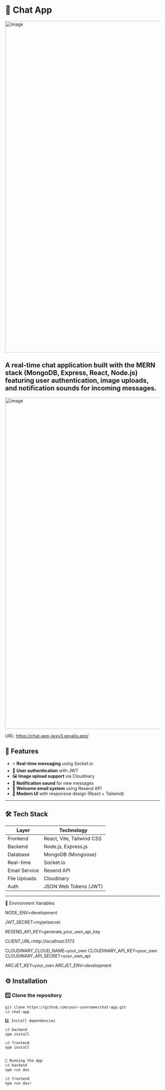 # 💬 Chat App

<img width="1920" height="1080" alt="image" src="https://github.com/user-attachments/assets/4336c8f6-ca2f-493a-a479-481ac119866b" />


A **real-time chat application** built with the **MERN stack** (MongoDB, Express, React, Node.js) featuring **user authentication**, **image uploads**, and **notification sounds** for incoming messages.
---

<img width="1920" height="1080" alt="image" src="https://github.com/user-attachments/assets/98090705-3e43-4508-9fc2-3d95be75df77" />

URL: https://chat-app-iwxv3.sevalla.app/

## 🚀 Features

- ⚡ **Real-time messaging** using Socket.io  
- 🔐 **User authentication** with JWT  
- 🖼️ **Image upload support** via Cloudinary  
- 🔔 **Notification sound** for new messages  
- 📧 **Welcome email system** using Resend API  
- 🌙 **Modern UI** with responsive design (React + Tailwind)

---


## 🛠️ Tech Stack

| Layer | Technology |
|-------|-------------|
| Frontend | React, Vite, Tailwind CSS |
| Backend | Node.js, Express.js |
| Database | MongoDB (Mongoose) |
| Real-time | Socket.io |
| Email Service | Resend API |
| File Uploads | Cloudinary |
| Auth | JSON Web Tokens (JWT) |

---
🔑 Environment Variables

NODE_ENV=development

JWT_SECRET=myjwtsecret

RESEND_API_KEY=generate_your_own_api_key

CLIENT_URL=http://localhost:5173

CLOUDINARY_CLOUD_NAME=your_own
CLOUDINARY_API_KEY=your_own
CLOUDINARY_API_SECRET=your_own_api

ARCJET_KEY=your_own
ARCJET_ENV=development


## ⚙️ Installation

### 1️⃣ Clone the repository
```bash
git clone https://github.com/your-username/chat-app.git
cd chat-app

2️⃣ Install dependencies

cd backend
npm install

cd frontend
npm install


🧩 Running the App
cd backend
npm run dev

cd frontend
npm run dev!

